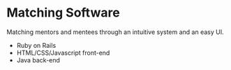 # Matching Software

Matching mentors and mentees through an intuitive system and an easy UI.

- Ruby on Rails
- HTML/CSS/Javascript front-end
- Java back-end